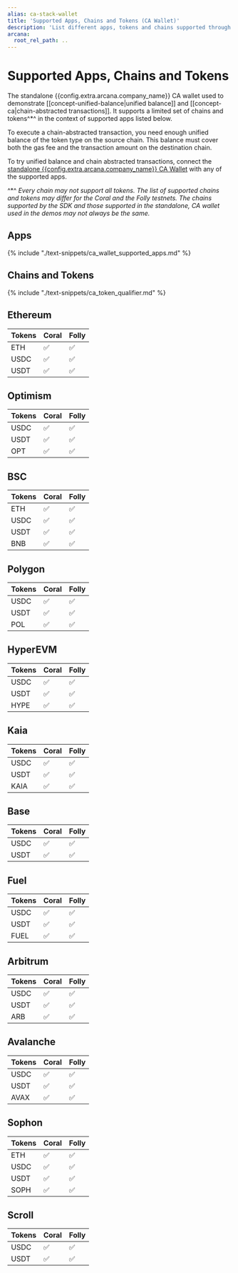 ```yaml
---
alias: ca-stack-wallet
title: 'Supported Apps, Chains and Tokens (CA Wallet)'
description: 'List different apps, tokens and chains supported through the Arcana Chain Abstraction feature.'
arcana:
  root_rel_path: ..
---
```


# Supported Apps, Chains and Tokens

The standalone {{config.extra.arcana.company_name}} CA wallet used to demonstrate [[concept-unified-balance|unified balance]] and [[concept-ca|chain-abstracted transactions]]. It supports a limited set of chains and tokens^*^ in the context of supported apps listed below.

To execute a chain-abstracted transaction, you need enough unified balance of the token type on the source chain. This balance must cover both the gas fee and the transaction amount on the destination chain.

To try unified balance and chain abstracted transactions, connect the [standalone {{config.extra.arcana.company_name}} CA Wallet]({{config.extra.arcana.ca_wallet_download_url}}) with any of the supported apps. 

^*^ *Every chain may not support all tokens. The list of supported chains and tokens may differ for the Coral and the Folly testnets. The chains supported by the SDK and those supported in the standalone, CA wallet used in the demos may not always be the same.*

## Apps

{% include "./text-snippets/ca_wallet_supported_apps.md" %}

## Chains and Tokens

{% include "./text-snippets/ca_token_qualifier.md" %}

## Ethereum

| Tokens | Coral | Folly |
| :--- | :--- | :---|
| ETH | ✅  | ✅  |
| USDC | ✅  | ✅  |
| USDT | ✅  | ✅  |

## Optimism

| Tokens | Coral | Folly |
| :--- | :--- | :---|
| USDC | ✅  | ✅  |
| USDT | ✅  | ✅  |
| OPT | ✅  | ✅  |

## BSC

| Tokens | Coral | Folly |
| :--- | :--- | :---|
| ETH | ✅  | ✅  |
| USDC | ✅  | ✅  |
| USDT | ✅  | ✅  |
| BNB | ✅  | ✅  |

## Polygon

| Tokens | Coral | Folly |
| :--- | :--- | :---|
| USDC | ✅  | ✅  |
| USDT | ✅  | ✅  |
| POL | ✅  | ✅  |

## HyperEVM

| Tokens | Coral | Folly |
| :--- | :--- | :---|
| USDC | ✅  | ✅  |
| USDT | ✅  | ✅  |
| HYPE | ✅  | ✅  |

## Kaia

| Tokens | Coral | Folly |
| :--- | :--- | :---|
| USDC | ✅  | ✅  |
| USDT | ✅  | ✅  |
| KAIA | ✅  | ✅  |

## Base

| Tokens | Coral | Folly |
| :--- | :--- | :---|
| USDC | ✅  | ✅  |
| USDT | ✅  | ✅  |

## Fuel

| Tokens | Coral | Folly |
| :--- | :--- | :---|
| USDC | ✅  | ✅  |
| USDT | ✅  | ✅  |
| FUEL | ✅  | ✅  |

## Arbitrum

| Tokens | Coral | Folly |
| :--- | :--- | :---|
| USDC | ✅  | ✅  |
| USDT | ✅  | ✅  |
| ARB | ✅  | ✅  |

## Avalanche

| Tokens | Coral | Folly |
| :--- | :--- | :---|
| USDC | ✅  | ✅  |
| USDT | ✅  | ✅  |
| AVAX | ✅  | ✅  |

## Sophon

| Tokens | Coral | Folly |
| :--- | :--- | :---|
| ETH | ✅  | ✅  |
| USDC | ✅  | ✅  |
| USDT | ✅  | ✅  |
| SOPH | ✅  | ✅  |

## Scroll

| Tokens | Coral | Folly |
| :--- | :--- | :---|
| USDC | ✅  | ✅  |
| USDT | ✅  | ✅  |







